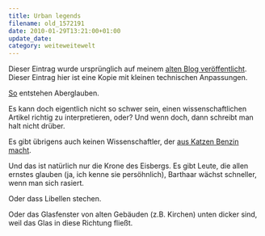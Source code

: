 ```yaml
---
title: Urban legends
filename: old_1572191
date: 2010-01-29T13:21:00+01:00
update_date:
category: weiteweitewelt
---
```

Dieser Eintrag wurde ursprünglich auf meinem [alten Blog veröffentlicht](https://stu.blogger.de/stories/1572191/). Dieser Eintrag hier ist eine Kopie mit kleinen technischen Anpassungen.

[So](http://www.scienceblogs.de/plazeboalarm/2010/01/bildde-ein-blondinenwitz-der-besonderen-art.php) entstehen Aberglauben.

Es kann doch eigentlich nicht so schwer sein, einen wissenschaftlichen Artikel richtig zu interpretieren, oder?
Und wenn doch, dann schreibt man halt nicht drüber.

Es gibt übrigens auch keinen Wissenschaftler, der [aus Katzen Benzin macht](http://www.bildblog.de/812/von-katzen-und-erfinderischen-menschen/).

Und das ist natürlich nur die Krone des Eisbergs. Es gibt Leute, die allen ernstes glauben (ja, ich kenne sie persöhnlich), Barthaar wächst schneller, wenn man sich rasiert.

Oder dass Libellen stechen.

Oder das Glasfenster von alten Gebäuden (z.B. Kirchen) unten dicker sind, weil das Glas in diese Richtung fließt.
